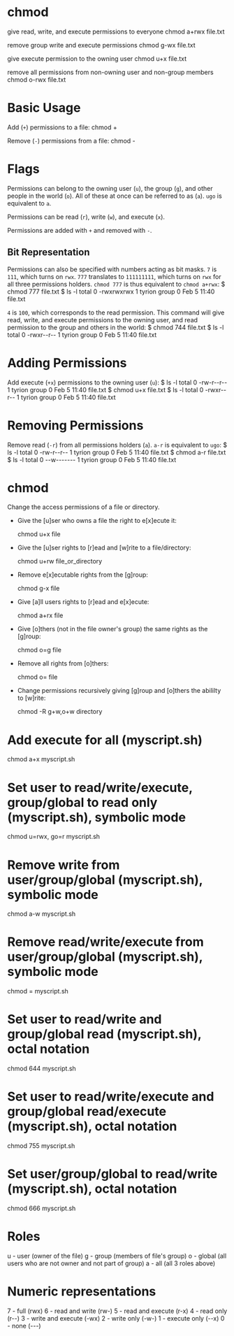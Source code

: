 # chmod

give read, write, and execute permissions to everyone
    chmod a+rwx file.txt

remove group write and execute permissions
    chmod g-wx file.txt

give execute permission to the owning user
    chmod u+x file.txt

remove all permissions from non-owning user and non-group members
    chmod o-rwx file.txt


# Basic Usage

Add (`+`) permissions to a file:
    chmod <to-whom>+<permissions> <file>

Remove (`-`) permissions from a file:
    chmod <from-whom>-<permissions> <file>


# Flags

Permissions can belong to the owning user (`u`), the group (`g`), and other
people in the world (`o`). All of these at once can be referred to as (`a`).
`ugo` is equivalent to `a`.

Permissions can be read (`r`), write (`w`), and execute (`x`).

Permissions are added with `+` and removed with `-`.


## Bit Representation

Permissions can also be specified with numbers acting as bit masks. `7` is
`111`, which turns on `rwx`. `777` translates to `111111111`, which turns on
`rwx` for all three permissions holders. `chmod 777` is thus equivalent to
`chmod a+rwx`:
    $ chmod 777 file.txt
    $ ls -l
    total 0
    -rwxrwxrwx  1 tyrion  group  0 Feb  5 11:40 file.txt

`4` is `100`, which corresponds to the read permission. This command will give
read, write, and execute permissions to the owning user, and read permission to
the group and others in the world:
    $ chmod 744 file.txt
    $ ls -l
    total 0
    -rwxr--r--  1 tyrion  group  0 Feb  5 11:40 file.txt


# Adding Permissions

Add execute (`+x`) permissions to the owning user (`u`):
    $ ls -l
    total 0
    -rw-r--r--  1 tyrion  group  0 Feb  5 11:40 file.txt
    $ chmod u+x file.txt
    $ ls -l
    total 0
    -rwxr--r--  1 tyrion  group  0 Feb  5 11:40 file.txt


# Removing Permissions

Remove read (`-r`) from all permissions holders (`a`). `a-r` is equivalent to
`ugo`:
    $ ls -l
    total 0
    -rw-r--r--  1 tyrion  group  0 Feb  5 11:40 file.txt
    $ chmod a-r file.txt
    $ ls -l
    total 0
    --w-------  1 tyrion  group  0 Feb  5 11:40 file.txt

# chmod                                                                                       
                                                                                              
  Change the access permissions of a file or directory.                                       
                                                                                              
- Give the [u]ser who owns a file the right to e[x]ecute it:                                  
                                                                                              
  chmod u+x file                                                                              
                                                                                              
- Give the [u]ser rights to [r]ead and [w]rite to a file/directory:                           
                                                                                              
  chmod u+rw file_or_directory                                                                
                                                                                              
- Remove e[x]ecutable rights from the [g]roup:                                                
                                                                                              
  chmod g-x file                                                                              
                                                                                              
- Give [a]ll users rights to [r]ead and e[x]ecute:                                            
                                                                                              
  chmod a+rx file                                                                             
                                                                                              
- Give [o]thers (not in the file owner's group) the same rights as the [g]roup:               
                                                                                              
  chmod o=g file                                                                              
                                                                                              
- Remove all rights from [o]thers:                                                            
                                                                                              
  chmod o= file                                                                               
                                                                                              
- Change permissions recursively giving [g]roup and [o]thers the abililty to [w]rite:         
                                                                                              
  chmod -R g+w,o+w directory                                                                  
                                                                                              
                                                                                              
                                                                                              
# Add execute for all (myscript.sh)
chmod a+x myscript.sh

# Set user to read/write/execute, group/global to read only (myscript.sh), symbolic mode
chmod u=rwx, go=r myscript.sh 

# Remove write from user/group/global (myscript.sh), symbolic mode
chmod a-w myscript.sh

# Remove read/write/execute from user/group/global (myscript.sh), symbolic mode
chmod = myscript.sh

# Set user to read/write and group/global read (myscript.sh), octal notation
chmod 644 myscript.sh

# Set user to read/write/execute and group/global read/execute (myscript.sh), octal notation
chmod 755 myscript.sh

# Set user/group/global to read/write (myscript.sh), octal notation
chmod 666 myscript.sh

# Roles
u - user (owner of the file)
g - group (members of file's group)
o - global (all users who are not owner and not part of group)
a - all (all 3 roles above)

# Numeric representations
7 - full (rwx)
6 - read and write (rw-)
5 - read and execute (r-x)
4 - read only (r--)
3 - write and execute (-wx)
2 - write only (-w-)
1 - execute only (--x)
0 - none (---)

